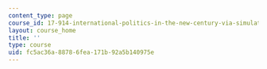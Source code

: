 ```yaml
---
content_type: page
course_id: 17-914-international-politics-in-the-new-century-via-simulation-interactive-gaming-and-edutainment-january-iap-2005
layout: course_home
title: ''
type: course
uid: fc5ac36a-8878-6fea-171b-92a5b140975e
---
```

